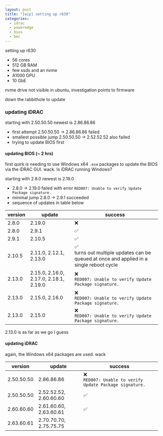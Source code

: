 ```yaml
---
layout: post
title: "[wip] setting up r630"
categories:
  - idrac
  - poweredge
  - bios
  - bmc
---
```


setting up r630

- 56 cores
- 512 GB RAM
- few ssds and an nvme
- A1000 GPU
- 10 GbE

nvme drive not visible in ubuntu, investigation points to firmware

down the rabbithole to update

### updating iDRAC

starting with 2.50.50.50 newest is 2.86.86.86

- first attempt 2.50.50.50 -> 2.86.86.86 failed
- smallest possible jump 2.50.50.50 -> 2.52.52.52 also failed
- trying to update BIOS first

#### updating BIOS (~ 2 hrs)

first quirk is needing to use Windows x64 `.exe` packages to update the BIOS via the iDRAC GUI. wack. Is iDRAC running
Windows?

starting with 2.8.0 newest is 2.19.0

- 2.8.0 -> 2.19.0 failed with error `RED007: Unable to verify Update Package signature.`
- minimal jump 2.8.0 -> 2.9.1 succeeded
- sequence of updates in table below

| version | update                                 | success                                                                                        |
|---------|----------------------------------------|------------------------------------------------------------------------------------------------|
| 2.8.0   | 2.19.0                                 | ❌                                                                                              |
| 2.8.0   | 2.9.1                                  | ✅                                                                                              |
| 2.9.1   | 2.10.5                                 | ✅                                                                                              |
| 2.10.5  | 2.11.0, 2.12.1, 2.13.0                 | ✅ <br/>  turns out multiple updates can be queued at once and applied in a single reboot cycle | 
| 2.13.0  | 2.15.0, 2.16.0, 2.17.0, 2.18.1, 2.19.0 | ❌ <br/> `RED007: Unable to verify Update Package signature.`                                   | 
| 2.13.0  | 2.15.0, 2.16.0                         | ❌ <br/> `RED007: Unable to verify Update Package signature.`                                   | 
| 2.13.0  | 2.15.0                                 | ❌ <br/> `RED007: Unable to verify Update Package signature.`                                   | 

2.13.0 is as far as we go I guess

#### updating iDRAC

again, the Windows x64 packages are used. wack

| version    | update                 | success                                                     |
|------------|------------------------|-------------------------------------------------------------|
| 2.50.50.50 | 2.86.86.86             | ❌<br/> `RED007: Unable to verify Update Package signature.` |
| 2.50.50.50 | 2.52.52.52, 2.60.60.60 | ✅                                                           |
| 2.60.60.60 | 2.61.60.60, 2.63.60.61 | ✅                                                           |
| 2.63.60.61 | 2.70.70.70, 2.75.75.75 |                                                             |
